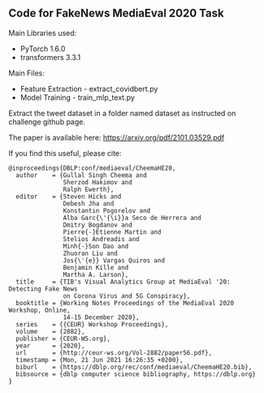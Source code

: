 ## Code for FakeNews MediaEval 2020 Task

Main Libraries used: 
- PyTorch 1.6.0
- transformers 3.3.1

Main Files: 
- Feature Extraction - extract_covidbert.py
- Model Training - train_mlp_text.py

Extract the tweet dataset in a folder named dataset as instructed on challenge github page.

The paper is available here: https://arxiv.org/pdf/2101.03529.pdf

If you find this useful, please cite:
```
@inproceedings{DBLP:conf/mediaeval/CheemaHE20,
  author    = {Gullal Singh Cheema and
               Sherzod Hakimov and
               Ralph Ewerth},
  editor    = {Steven Hicks and
               Debesh Jha and
               Konstantin Pogorelov and
               Alba Garc{\'{\i}}a Seco de Herrera and
               Dmitry Bogdanov and
               Pierre{-}Etienne Martin and
               Stelios Andreadis and
               Minh{-}Son Dao and
               Zhuoran Liu and
               Jos{\'{e}} Vargas Quiros and
               Benjamin Kille and
               Martha A. Larson},
  title     = {TIB's Visual Analytics Group at MediaEval '20: Detecting Fake News
               on Corona Virus and 5G Conspiracy},
  booktitle = {Working Notes Proceedings of the MediaEval 2020 Workshop, Online,
               14-15 December 2020},
  series    = {{CEUR} Workshop Proceedings},
  volume    = {2882},
  publisher = {CEUR-WS.org},
  year      = {2020},
  url       = {http://ceur-ws.org/Vol-2882/paper56.pdf},
  timestamp = {Mon, 21 Jun 2021 16:26:35 +0200},
  biburl    = {https://dblp.org/rec/conf/mediaeval/CheemaHE20.bib},
  bibsource = {dblp computer science bibliography, https://dblp.org}
}
```
